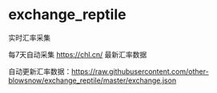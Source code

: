 # exchange_reptile
实时汇率采集

每7天自动采集  https://chl.cn/  最新汇率数据

自动更新汇率数据：https://raw.githubusercontent.com/other-blowsnow/exchange_reptile/master/exchange.json
